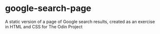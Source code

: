# google-search-page
A static version of a page of Google search results, created as an exercise in HTML and CSS for The Odin Project
